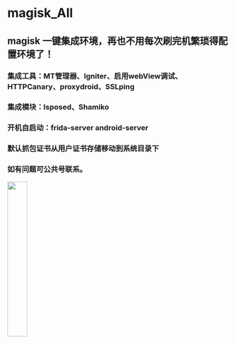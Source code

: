 # magisk_All
## magisk 一键集成环境，再也不用每次刷完机繁琐得配置环境了！
### 集成工具：MT管理器、Igniter、启用webView调试、HTTPCanary、proxydroid、SSLping
### 集成模块：lsposed、Shamiko
### 开机自启动：frida-server  android-server
### 默认抓包证书从用户证书存储移动到系统目录下





### 如有问题可公共号联系。
<img src="https://user-images.githubusercontent.com/86091961/177304132-08c79c02-06eb-4d6a-80fe-56846399be3d.jpg" width=30%   />




